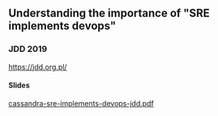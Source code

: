## Understanding the importance of "SRE implements devops"

### JDD 2019

https://jdd.org.pl/

#### Slides

[cassandra-sre-implements-devops-jdd.pdf](cassandra-sre-implements-devops-jdd.pdf)

